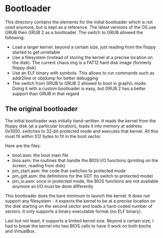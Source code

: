 # Bootloader

This directory contains the elements for the initial bootloader which is not used anymore, but is kept as a reference. The latest versions of the OS use GRUB then GRUB 2 as a bootloader. The switch to GRUB allowed the following:

- Load a larger kernel: beyond a certain size, just reading from the floppy started to get unreliable
- Use a filesystem (instead of storing the kernel at a precise location on the disk). The current chaos.img is a FAT12 hard disk image (formerly floppy disk)
- Use an ELF binary with symbols. This allows to run commands such as addr2line or objdump for better debugging
- The switch from GRUB to GRUB 2 allowed to boot in graphic mode. Doing it with a custom bootloader is easy, but GRUB 2 has a better support than GRUB in that regard


## The original bootloader

The initial bootloader was initially hand-written. It reads the kernel from the floppy disk (at a particular location), loads it into memory at address 0x1000, switches to 32-bit protected mode and executes that kernel. All this must fit within 512 bytes to fit in the boot sector.

Here are the files:

- boot.asm: the boot main file
- bios.asm: the routines that handle the BIOS I/O functions (printing on the screen, reading from disk)
- pm_start.asm: the code that switches to protected mode
- pm_gdt.asm: the definitions for the GDT (to switch to protected mode)
- pm_io.asm: once in protected mode, the BIOS functions are not available anymore so I/O must be done differently

This bootloader does the bare minimum to launch the kernel. It does not support any filesystem - it expects the kernel to be at a precise location on the disk starting on the second sector and loads a hard-coded number of sectors. It only supports a binary executable format (no ELF binary).

Last but not least, it supports a limited kernel size. Beyond a certain size, I had to break the kernel into two BIOS calls to have it work on both bochs and VirtualBox.
